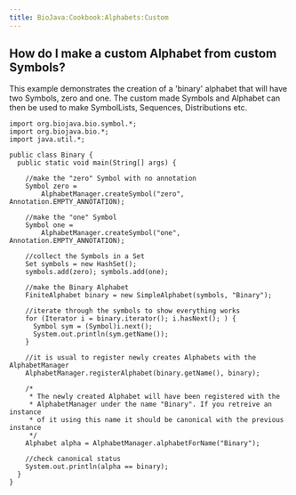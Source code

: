 ```yaml
---
title: BioJava:Cookbook:Alphabets:Custom
---
```


How do I make a custom Alphabet from custom Symbols?
----------------------------------------------------

This example demonstrates the creation of a 'binary' alphabet that will
have two Symbols, zero and one. The custom made Symbols and Alphabet can
then be used to make SymbolLists, Sequences, Distributions etc.

    import org.biojava.bio.symbol.*;
    import org.biojava.bio.*;
    import java.util.*;

    public class Binary {
      public static void main(String[] args) {

        //make the "zero" Symbol with no annotation
        Symbol zero =
            AlphabetManager.createSymbol("zero", Annotation.EMPTY_ANNOTATION);

        //make the "one" Symbol
        Symbol one =
            AlphabetManager.createSymbol("one", Annotation.EMPTY_ANNOTATION);

        //collect the Symbols in a Set
        Set symbols = new HashSet();
        symbols.add(zero); symbols.add(one);

        //make the Binary Alphabet
        FiniteAlphabet binary = new SimpleAlphabet(symbols, "Binary");

        //iterate through the symbols to show everything works
        for (Iterator i = binary.iterator(); i.hasNext(); ) {
          Symbol sym = (Symbol)i.next();
          System.out.println(sym.getName());
        }

        //it is usual to register newly creates Alphabets with the AlphabetManager
        AlphabetManager.registerAlphabet(binary.getName(), binary);

        /*
         * The newly created Alphabet will have been registered with the
         * AlphabetManager under the name "Binary". If you retreive an instance
         * of it using this name it should be canonical with the previous instance
         */
        Alphabet alpha = AlphabetManager.alphabetForName("Binary");

        //check canonical status
        System.out.println(alpha == binary);
      }
    }
